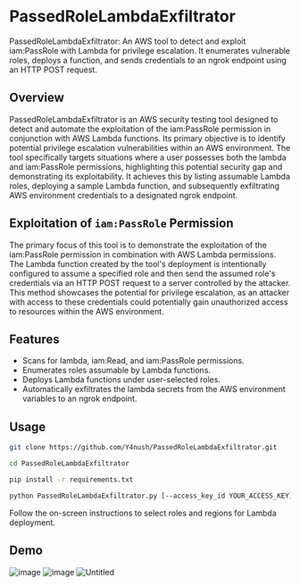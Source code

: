 # PassedRoleLambdaExfiltrator
 PassedRoleLambdaExfiltrator: An AWS tool to detect and exploit iam:PassRole with Lambda for privilege escalation. It enumerates vulnerable roles, deploys a function, and sends credentials to an ngrok endpoint using an HTTP POST request.

## Overview
PassedRoleLambdaExfiltrator is an AWS security testing tool designed to detect and automate the exploitation of the iam:PassRole permission in conjunction with AWS Lambda functions. Its primary objective is to identify potential privilege escalation vulnerabilities within an AWS environment. The tool specifically targets situations where a user possesses both the lambda and iam:PassRole permissions, highlighting this potential security gap and demonstrating its exploitability. It achieves this by listing assumable Lambda roles, deploying a sample Lambda function, and subsequently exfiltrating AWS environment credentials to a designated ngrok endpoint.

## Exploitation of `iam:PassRole` Permission
The primary focus of this tool is to demonstrate the exploitation of the iam:PassRole permission in combination with AWS Lambda permissions. The Lambda function created by the tool's deployment is intentionally configured to assume a specified role and then send the assumed role's credentials via an HTTP POST request to a server controlled by the attacker. This method showcases the potential for privilege escalation, as an attacker with access to these credentials could potentially gain unauthorized access to resources within the AWS environment.

## Features
* Scans for lambda, iam:Read, and iam:PassRole permissions.
* Enumerates roles assumable by Lambda functions.
* Deploys Lambda functions under user-selected roles.
* Automatically exfiltrates the lambda secrets from the AWS environment variables to an ngrok endpoint.

## Usage
```bash
git clone https://github.com/Y4nush/PassedRoleLambdaExfiltrator.git
```
```bash
cd PassedRoleLambdaExfiltrator
```
```bash
pip install -r requirements.txt
```
```bash
python PassedRoleLambdaExfiltrator.py [--access_key_id YOUR_ACCESS_KEY] [--secret_access_key YOUR_SECRET_KEY] [--profile AWS_CLI_PROFILE]
```
Follow the on-screen instructions to select roles and regions for Lambda deployment.

## Demo
![image](https://github.com/Y4nush/PassedRoleLambdaExfiltrator/assets/104491821/aeeafac8-7f76-4644-a7ca-23264887a1bf)
![image](https://github.com/Y4nush/PassedRoleLambdaExfiltrator/assets/104491821/c0b80f40-07ec-4d6c-bed9-e7c761810f06)
![Untitled](https://github.com/Y4nush/PassedRoleLambdaExfiltrator/assets/104491821/064d4f28-15da-4952-9d1e-c42deedfbb35)



